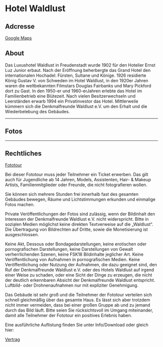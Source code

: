 # Hotel Waldlust

## Adcresse

[Google Maps](https://maps.app.goo.gl/uAuWF14q1jf2chG26)

## About

Das Luxushotel Waldlust in Freudenstadt wurde 1902 für den Hotelier Ernst Luz Junior erbaut. Nach der Eröffnung beherbergte das Grand Hotel den internationalen Hochadel: Fürsten, Sultane und Könige. 1926 residierte König Gustav V. von Schweden im Hotel Waldlust, in den 1920er Jahren waren die weltbekannten Filmstars Douglas Fairbanks und Mary Pickford dort zu Gast. In den 1950-er und 1960-erJahren erlebte das Hotel im Familienbetrieb eine Blütezeit. Nach vielen Besitzerwechseln und Leerständen erwarb 1994 ein Privatinvestor das Hotel. Mittlerweile kümmern sich die Denkmalfreunde Waldlust e.V. um den Erhalt und die Wiederbelebung des Gebäudes.

---

## Fotos

---

## Rechtliches

[Fototour](https://waldlust-denkmal.de/fototour/)

Bei dieser Fototour muss jeder Teilnehmer ein Ticket erwerben. Das gilt auch für Jugendliche ab 14 Jahren, Models, Assistenten, Hair- & Makeup Artists, Familienmitglieder oder Freunde, die nicht fotografieren wollen.

Sie können sich mehrere Stunden frei innerhalb fast des gesamten Gebäudes bewegen, Räume und Lichtstimmungen erkunden und einmalige Fotos machen.

Private Veröffentlichungen der Fotos sind zulässig, wenn der Bildinhalt den Interessen der Denkmalfreunde Waldlust e.V. nicht widerspricht. Bitte in sozialen Medien möglichst keine direkten Textverweise auf die „Waldlust“. Die Übertragung von Bildrechten auf Dritte, sowie die Monetisierung ist ausgeschlossen.

Keine Akt, Dessous oder Bondagedarstellungen, keine erotischen oder pornografischen Darstellungen, keine Darstellungen von Gewalt verherrlichenden Szenen, keine FSK18 Bildinhalte jeglicher Art. Keine Veröffentlichung von Aufnahmen in pornografischen Medien. Keine Veröffentlichung oder Nutzung der Aufnahmen, die dazu geeignet sind, den Ruf der Denkmalfreunde Waldlust e.V. oder des Hotels Waldlust auf irgend einer Weise zu schaden, oder eine Sicht der Dinge zu erzeugen, die nicht der deutlich erkennbaren Absicht der Denkmalfreunde Waldlust entspricht. Luftbild- oder Drohnenaufnahmen nur mit expliziter Genehmigung.

Das Gebäude ist sehr groß und die Teilnehmer der Fototour verteilen sich schnell gleichmäßig über das gesamte Haus. Es lässt sich aber trotzdem nicht immer vermeiden, dass bei einer großen Gruppe ab und zu jemand durch das Bild läuft. Bitte seien Sie rücksichtsvoll im Umgang miteinander, damit alle Teilnehmer der Fototour ein positives Erlebnis haben.

Eine ausführliche Auflistung finden Sie unter Info/Download oder gleich hier:

[Vertrag](https://waldlust-denkmal.de/wp-content/uploads/2025/02/WALDLUST-Vertrag-Foto-Film-Raumbuchung-2025_2.pdf)